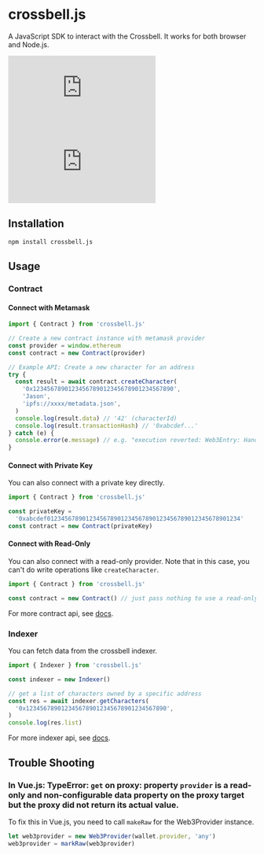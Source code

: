 # crossbell.js

A JavaScript SDK to interact with the Crossbell. It works for both browser and Node.js.

[![npm version](https://badgen.net/npm/v/crossbell.js)](https://npm.im/crossbell.js) [![npm downloads](https://badgen.net/npm/dm/crossbell.js)](https://npm.im/crossbell.js)

## Installation

```bash
npm install crossbell.js
```

## Usage

### Contract

#### Connect with Metamask

```typescript
import { Contract } from 'crossbell.js'

// Create a new contract instance with metamask provider
const provider = window.ethereum
const contract = new Contract(provider)

// Example API: Create a new character for an address
try {
  const result = await contract.createCharacter(
    '0x1234567890123456789012345678901234567890',
    'Jason',
    'ipfs://xxxx/metadata.json',
  )
  console.log(result.data) // '42' (characterId)
  console.log(result.transactionHash) // '0xabcdef...'
} catch (e) {
  console.error(e.message) // e.g. "execution reverted: Web3Entry: HandleExists"
}
```

#### Connect with Private Key

You can also connect with a private key directly.

```typescript
import { Contract } from 'crossbell.js'

const privateKey =
  '0xabcdef0123456789012345678901234567890123456789012345678901234'
const contract = new Contract(privateKey)
```

#### Connect with Read-Only

You can also connect with a read-only provider. Note that in this case, you can't do write operations like `createCharacter`.

```typescript
import { Contract } from 'crossbell.js'

const contract = new Contract() // just pass nothing to use a read-only provider
```

For more contract api, see [docs](https://crossbell-box.github.io/crossbell.js/classes/Contract.html).

### Indexer

You can fetch data from the crossbell indexer.

```typescript
import { Indexer } from 'crossbell.js'

const indexer = new Indexer()

// get a list of characters owned by a specific address
const res = await indexer.getCharacters(
  '0x1234567890123456789012345678901234567890',
)
console.log(res.list)
```

For more indexer api, see [docs](https://crossbell-box.github.io/crossbell.js/classes/Indexer.html).

## Trouble Shooting

### In Vue.js: TypeError: `get` on proxy: property `provider` is a read-only and non-configurable data property on the proxy target but the proxy did not return its actual value.

To fix this in Vue.js, you need to call `makeRaw` for the Web3Provider instance.

```js
let web3provider = new Web3Provider(wallet.provider, 'any')
web3provider = markRaw(web3provider)
```
